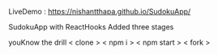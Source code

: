 LiveDemo : https://nishantthapa.github.io/SudokuApp/ 

SudokuApp with ReactHooks 
Added three stages

youKnow the drill < clone > < npm i > < npm start > < fork >
